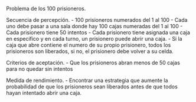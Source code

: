 Problema de los 100 prisioneros. 

Secuencia de percepción.
    - 100 prisioneros numerados del 1 al 100 
    - Cada uno debe pasar a una sala donde hay 100 cajas numeradas del 1 al 100 
    - Cada prisionero tiene 50 intentos
    - Cada prisionero tiene asignada una caja en especifico y en cada turno, un prisionero puede abrir una caja. 
    - Si la caja que abre contiene el numero de su propio prisionero, todos los prisioneros son liberados, si no, el prisionero debe volver a su celda. 

Criterios de aceptación. 
    - Que los prisioneros abran menos de 50 cajas para no quedar sin intentos 

Medida de rendimiento. 
    - Encontrar una estrategia que aumente la probabilidad de que los prisioneros sean liberados antes de que todos hayan intentado abrir una caja. 